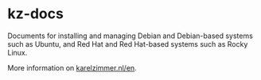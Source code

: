 <!--
# #############################################################################
# SPDX-FileComment: Readme for repository kz-docs
#
# SPDX-FileCopyrightText: Karel Zimmer <info@karelzimmer.nl>
# SPDX-License-Identifier: CC0-1.0
# #############################################################################
-->

# kz-docs

Documents for installing and managing Debian and Debian-based systems such as
Ubuntu, and Red Hat and Red Hat-based systems such as Rocky Linux.

More information on [karelzimmer.nl/en](https://karelzimmer.nl/en).

